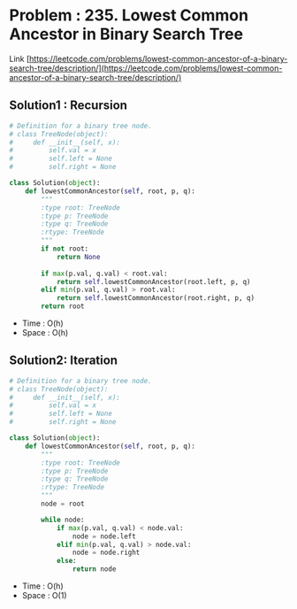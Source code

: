 # Problem : 235. Lowest Common Ancestor in Binary Search Tree
Link [https://leetcode.com/problems/lowest-common-ancestor-of-a-binary-search-tree/description/](https://leetcode.com/problems/lowest-common-ancestor-of-a-binary-search-tree/description/)

## Solution1 : Recursion
```python
# Definition for a binary tree node.
# class TreeNode(object):
#     def __init__(self, x):
#         self.val = x
#         self.left = None
#         self.right = None

class Solution(object):
    def lowestCommonAncestor(self, root, p, q):
        """
        :type root: TreeNode
        :type p: TreeNode
        :type q: TreeNode
        :rtype: TreeNode
        """
        if not root:
            return None
        
        if max(p.val, q.val) < root.val:
            return self.lowestCommonAncestor(root.left, p, q)
        elif min(p.val, q.val) > root.val:
            return self.lowestCommonAncestor(root.right, p, q)
        return root
```
- Time : O(h)
- Space : O(h)

## Solution2: Iteration
```python
# Definition for a binary tree node.
# class TreeNode(object):
#     def __init__(self, x):
#         self.val = x
#         self.left = None
#         self.right = None

class Solution(object):
    def lowestCommonAncestor(self, root, p, q):
        """
        :type root: TreeNode
        :type p: TreeNode
        :type q: TreeNode
        :rtype: TreeNode
        """
        node = root

        while node:
            if max(p.val, q.val) < node.val:
                node = node.left
            elif min(p.val, q.val) > node.val:
                node = node.right
            else:
                return node
```
- Time : O(h)
- Space : O(1)
